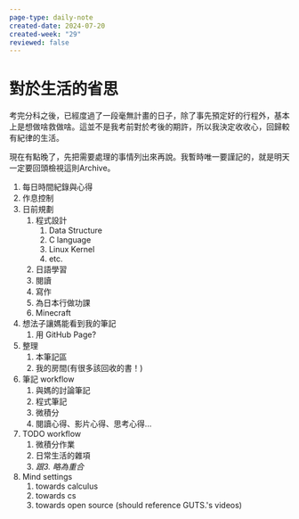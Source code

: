 ```yaml
---
page-type: daily-note
created-date: 2024-07-20
created-week: "29"
reviewed: false
---
```

# 對於生活的省思
考完分科之後，已經度過了一段毫無計畫的日子，除了事先預定好的行程外，基本上是想做啥救做啥。這並不是我考前對於考後的期許，所以我決定收收心，回歸較有紀律的生活。

現在有點晚了，先把需要處理的事情列出來再說。我暫時唯一要謹記的，就是明天一定要回頭檢視這則Archive。
1. 每日時間紀錄與心得
2. 作息控制
3. 日前規劃
	1. 程式設計
		1. Data Structure
		2. C language
		3. Linux Kernel
		4. etc.
	2. 日語學習
	3. 閱讀
	4. 寫作
	5. 為日本行做功課
	6. Minecraft
4. 想法子讓媽能看到我的筆記
	1. 用 GitHub Page?
5. 整理
	1. 本筆記區
	2. 我的房間(有很多該回收的書！)
6. 筆記 workflow
	1. 與媽的討論筆記
	2. 程式筆記
	3. 微積分
	4. 閱讀心得、影片心得、思考心得...
7. TODO workflow
	1. 微積分作業
	2. 日常生活的雜項
	3. *跟3. 略為重合*
8. Mind settings
	1. towards calculus
	2. towards cs
	3. towards open source (should reference GUTS.'s videos)